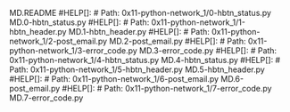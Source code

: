 MD.README
#HELP[]: # Path: 0x11-python-network_1/0-hbtn_status.py
MD.0-hbtn_status.py
#HELP[]: # Path: 0x11-python-network_1/1-hbtn_header.py
MD.1-hbtn_header.py
#HELP[]: # Path: 0x11-python-network_1/2-post_email.py
MD.2-post_email.py
#HELP[]: # Path: 0x11-python-network_1/3-error_code.py
MD.3-error_code.py
#HELP[]: # Path: 0x11-python-network_1/4-hbtn_status.py
MD.4-hbtn_status.py
#HELP[]: # Path: 0x11-python-network_1/5-hbtn_header.py
MD.5-hbtn_header.py
#HELP[]: # Path: 0x11-python-network_1/6-post_email.py
MD.6-post_email.py
#HELP[]: # Path: 0x11-python-network_1/7-error_code.py  
MD.7-error_code.py
